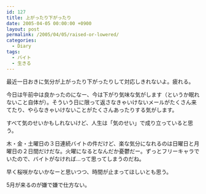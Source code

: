 ```yaml
---
id: 127
title: 上がったり下がったり
date: 2005-04-05 00:00:00 +0900
layout: post
permalink: /2005/04/05/raised-or-lowered/
categories:
  - Diary
tags:
  - バイト
  - 生きる
---
```

最近一日おきに気分が上がったり下がったりして対応しきれないよ。疲れる。
  
今日は午前中は良かったのになー、今は下がり気味な気がします（というか眠れないこと自体が）。そういう日に限って返さなきゃいけないメールがたくさん来てたり、やらなきゃいけないことがたくさんあったりする気がします。
  
すべて気のせいかもしれないけど、人生は「気のせい」で成り立っていると思う。

木・金・土曜日の３日連続バイトの件だけど、楽な気分になれるのは日曜日と月曜日の２日間だけだな。火曜になるとなんだか憂鬱だー。ずっとフリーキャラでいたので、バイトがなければ…って思ってしまうのだね。

早く桜咲かないかなーと思いつつ、時間が止まってほしいとも思う。
  
5月が来るのが嫌で嫌で仕方ない。
